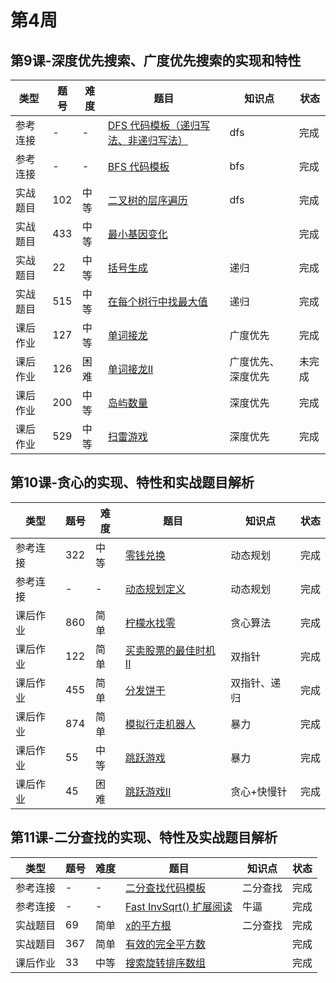 # 第4周
## 第9课-深度优先搜索、广度优先搜索的实现和特性
|类型|题号|难度|题目|知识点|状态|
|---|---|---|---|---|---|
|参考连接|-|-|[DFS 代码模板（递归写法、非递归写法）](./dfs)|dfs|完成|
|参考连接|-|-|[BFS 代码模板](./bfs)|bfs|完成|
|实战题目|102|中等|[二叉树的层序遍历](./binaryTreeLevelOrderTraversal)|dfs|完成|
|实战题目|433|中等|[最小基因变化](./minMutation)||完成|
|实战题目|22|中等|[括号生成](../Week_02/generateParenthesis)|递归|完成|
|实战题目|515|中等|[在每个树行中找最大值](./largestValues)|递归|完成|
|课后作业|127|中等|[单词接龙](./ladderLength)|广度优先|完成|
|课后作业|126|困难|[单词接龙II](./findLadders)|广度优先、深度优先|未完成|
|课后作业|200|中等|[岛屿数量](../Week_02/numberOfIslands)|深度优先|完成|
|课后作业|529|中等|[扫雷游戏](./minesweeper)|深度优先|完成|
## 第10课-贪心的实现、特性和实战题目解析
|类型|题号|难度|题目|知识点|状态|
|---|---|---|---|---|---|
|参考连接|322|中等|[零钱兑换](./coinChange)|动态规划|完成|
|参考连接|-|-|[动态规划定义](./dynamicProgramming)|动态规划|完成|
|课后作业|860|简单|[柠檬水找零](./lemonadeChange)|贪心算法|完成|
|课后作业|122|简单|[买卖股票的最佳时机II](./stockII)|双指针|完成|
|课后作业|455|简单|[分发饼干](./assignCookies)|双指针、递归|完成|
|课后作业|874|简单|[模拟行走机器人](./robotSim)|暴力|完成|
|课后作业|55|中等|[跳跃游戏](./jumpGame)|暴力|完成|
|课后作业|45|困难|[跳跃游戏II](./jumpGameII)|贪心+快慢针|完成|
## 第11课-二分查找的实现、特性及实战题目解析
|类型|题号|难度|题目|知识点|状态|
|---|---|---|---|---|---|
|参考连接|-|-|[二分查找代码模板](./binarySearchTemplate)|二分查找|完成|
|参考连接|-|-|[Fast InvSqrt() 扩展阅读](./fastInvSqrt)|牛逼|完成|
|实战题目|69|简单|[x的平方根](./sqrtx)|二分查找|完成|
|实战题目|367|简单|[有效的完全平方数](./perfectSquare)||完成|
|课后作业|33|中等|[搜索旋转排序数组](./searchInRotatedSortedArray)||完成|
